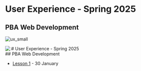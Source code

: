 # User Experience - Spring 2025
## PBA Web Development
![ux_small](https://github.com/user-attachments/assets/301941d6-924d-424f-9c95-b3a431c98f0b)

<img src="https://github.com/user-attachments/assets/301941d6-924d-424f-9c95-b3a431c98f0b" align="left">
# User Experience - Spring 2025<br>## PBA Web Development
    

- [Lesson 1](https://github.com/arturomorarioja-kea/WD_UX_F25/blob/main/Lesson01/README.md) - 30 January
